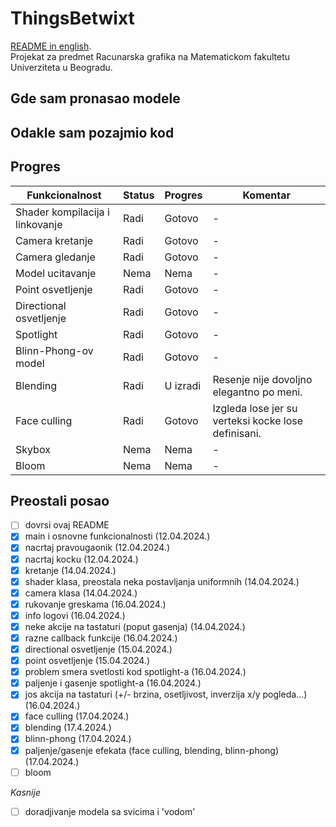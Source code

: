 # ThingsBetwixt
[README in english](README.md). <br>
Projekat za predmet Racunarska grafika na Matematickom fakultetu Univerziteta u Beogradu.

## Gde sam pronasao modele

## Odakle sam pozajmio kod

## Progres
| Funkcionalnost                  | Status | Progres  | Komentar                                            |
|---------------------------------|--------|----------|-----------------------------------------------------|
| Shader kompilacija i linkovanje | Radi   | Gotovo   | -                                                   |
| Camera kretanje                 | Radi   | Gotovo   | -                                                   |
| Camera gledanje                 | Radi   | Gotovo   | -                                                   |
| Model ucitavanje                | Nema   | Nema     | -                                                   |
| Point osvetljenje               | Radi   | Gotovo   | -                                                   |
| Directional osvetljenje         | Radi   | Gotovo   | -                                                   |
| Spotlight                       | Radi   | Gotovo   | -                                                   |
| Blinn-Phong-ov model            | Radi   | Gotovo   | -                                                   |
| Blending                        | Radi   | U izradi | Resenje nije dovoljno elegantno po meni.            |
| Face culling                    | Radi   | Gotovo   | Izgleda lose jer su verteksi kocke lose definisani. |
| Skybox                          | Nema   | Nema     | -                                                   |
| Bloom                           | Nema   | Nema     | -                                                   |

## Preostali posao
- [ ] dovrsi ovaj README
- [x] main i osnovne funkcionalnosti (12.04.2024.)
- [x] nacrtaj pravougaonik (12.04.2024.)
- [x] nacrtaj kocku (12.04.2024.)
- [x] kretanje (14.04.2024.)
- [x] shader klasa, preostala neka postavljanja uniformnih (14.04.2024.)
- [x] camera klasa (14.04.2024.)
- [x] rukovanje greskama (16.04.2024.)
- [x] info logovi (16.04.2024.)
- [x] neke akcije na tastaturi (poput gasenja) (14.04.2024.)
- [x] razne callback funkcije (16.04.2024.)
- [x] directional osvetljenje (15.04.2024.)
- [x] point osvetljenje (15.04.2024.)
- [x] problem smera svetlosti kod spotlight-a (16.04.2024.)
- [x] paljenje i gasenje spotlight-a (16.04.2024.)
- [x] jos akcija na tastaturi (+/- brzina, osetljivost, inverzija x/y pogleda...) (16.04.2024.)
- [x] face culling (17.04.2024.)
- [x] blending (17.4.2024.)
- [x] blinn-phong (17.04.2024.)
- [x] paljenje/gasenje efekata (face culling, blending, blinn-phong) (17.04.2024.)
- [ ] bloom

*Kasnije*
- [ ] doradjivanje modela sa svicima i 'vodom'